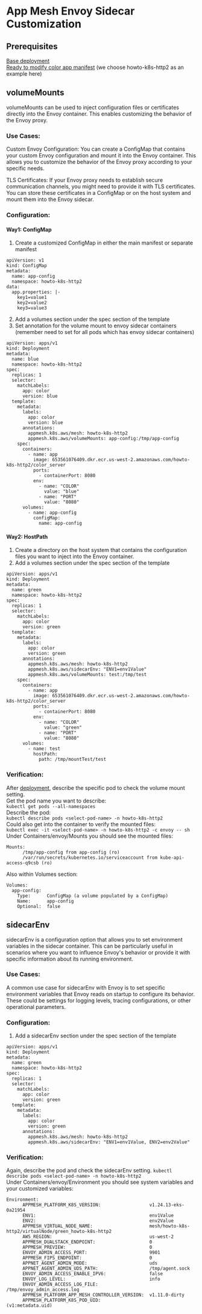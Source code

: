 # App Mesh Envoy Sidecar Customization

## Prerequisites
[Base deployment](base.md)  
[Ready to modify color app manifest](https://github.com/aws/aws-app-mesh-examples/tree/main/examples/apps/colorapp/kubernetes) (we choose howto-k8s-http2 as an example here)

## volumeMounts
volumeMounts can be used to inject configuration files or certificates directly into the Envoy container. This enables customizing the behavior of the Envoy proxy.

### Use Cases:
Custom Envoy Configuration: You can create a ConfigMap that contains your custom Envoy configuration and mount it into the Envoy container. This allows you to customize the behavior of the Envoy proxy according to your specific needs.

TLS Certificates: If your Envoy proxy needs to establish secure communication channels, you might need to provide it with TLS certificates. You can store these certificates in a ConfigMap or on the host system and mount them into the Envoy sidecar.

### Configuration:
#### Way1: ConfigMap  
1. Create a customized ConfigMap in either the main manifest or separate manifest
```
apiVersion: v1
kind: ConfigMap
metadata:
  name: app-config
  namespace: howto-k8s-http2
data:
  app.properties: |-
    key1=value1
    key2=value2
    key3=value3
```
2. Add a volumes section under the spec section of the template
3. Set annotation for the volume mount to envoy sidecar containers (remember need to set for all pods which has envoy sidecar containers)
```
apiVersion: apps/v1
kind: Deployment
metadata:
  name: blue
  namespace: howto-k8s-http2
spec:
  replicas: 1
  selector:
    matchLabels:
      app: color
      version: blue
  template:
    metadata:
      labels:
        app: color
        version: blue
      annotations:
        appmesh.k8s.aws/mesh: howto-k8s-http2
        appmesh.k8s.aws/volumeMounts: app-config:/tmp/app-config
    spec:
      containers:
        - name: app
          image: 653561076409.dkr.ecr.us-west-2.amazonaws.com/howto-k8s-http2/color_server
          ports:
            - containerPort: 8080
          env:
            - name: "COLOR"
              value: "blue"
            - name: "PORT"
              value: "8080"
      volumes:
        - name: app-config
          configMap:
            name: app-config
``` 

#### Way2: HostPath
1. Create a directory on the host system that contains the configuration files you want to inject into the Envoy container.
2. Add a volumes section under the spec section of the template
```
apiVersion: apps/v1
kind: Deployment
metadata:
  name: green
  namespace: howto-k8s-http2
spec:
  replicas: 1
  selector:
    matchLabels:
      app: color
      version: green
  template:
    metadata:
      labels:
        app: color
        version: green
      annotations:
        appmesh.k8s.aws/mesh: howto-k8s-http2
        appmesh.k8s.aws/sidecarEnv: "ENV1=env1Value"
        appmesh.k8s.aws/volumeMounts: test:/tmp/test
    spec:
      containers:
        - name: app
          image: 653561076409.dkr.ecr.us-west-2.amazonaws.com/howto-k8s-http2/color_server
          ports:
            - containerPort: 8080
          env:
            - name: "COLOR"
              value: "green"
            - name: "PORT"
              value: "8080"
      volumes:
        - name: test
          hostPath:
            path: /tmp/mountTest/test
```

### Verification:
After [deployment](https://github.com/aws/aws-app-mesh-examples/tree/main/walkthroughs/howto-k8s-http2#setup), describe the specific pod to check the volume mount setting.  
Get the pod name you want to describe:  
`kubectl get pods --all-namespaces`    
Describe the pod:  
`kubectl describe pods <select-pod-name> -n howto-k8s-http2`  
Could also get into the container to verify the mounted files:  
`kubectl exec -it <select-pod-name> -n howto-k8s-http2 -c envoy -- sh`  
Under Containers/envoy/Mounts you should see the mounted files:  
```
Mounts:
      /tmp/app-config from app-config (ro)
      /var/run/secrets/kubernetes.io/serviceaccount from kube-api-access-q9csb (ro)
```
Also within Volumes section:
```
Volumes:
  app-config:
    Type:      ConfigMap (a volume populated by a ConfigMap)
    Name:      app-config
    Optional:  false
```

## sidecarEnv
sidecarEnv is a configuration option that allows you to set environment variables in the sidecar container. This can be particularly useful in scenarios where you want to influence Envoy's behavior or provide it with specific information about its running environment.

### Use Cases:
A common use case for sidecarEnv with Envoy is to set specific environment variables that Envoy reads on startup to configure its behavior. These could be settings for logging levels, tracing configurations, or other operational parameters.

### Configuration:
1. Add a sidecarEnv section under the spec section of the template
```
apiVersion: apps/v1
kind: Deployment
metadata:
  name: green
  namespace: howto-k8s-http2
spec:
  replicas: 1
  selector:
    matchLabels:
      app: color
      version: green
  template:
    metadata:
      labels:
        app: color
        version: green
      annotations:
        appmesh.k8s.aws/mesh: howto-k8s-http2
        appmesh.k8s.aws/sidecarEnv: "ENV1=env1Value, ENV2=env2Value"
```

### Verification:
Again, describe the pod and check the sidecarEnv setting.
`kubectl describe pods <select-pod-name> -n howto-k8s-http2`  
Under Containers/envoy/Environment you should see system variables and your customized variables:  
```
Environment:
      APPMESH_PLATFORM_K8S_VERSION:                  v1.24.13-eks-0a21954
      ENV1:                                          env1Value
      ENV2:                                          env2Value
      APPMESH_VIRTUAL_NODE_NAME:                     mesh/howto-k8s-http2/virtualNode/green_howto-k8s-http2
      AWS_REGION:                                    us-west-2
      APPMESH_DUALSTACK_ENDPOINT:                    0
      APPMESH_PREVIEW:                               0
      ENVOY_ADMIN_ACCESS_PORT:                       9901
      APPMESH_FIPS_ENDPOINT:                         0
      APPNET_AGENT_ADMIN_MODE:                       uds
      APPNET_AGENT_ADMIN_UDS_PATH:                   /tmp/agent.sock
      ENVOY_ADMIN_ACCESS_ENABLE_IPV6:                false
      ENVOY_LOG_LEVEL:                               info
      ENVOY_ADMIN_ACCESS_LOG_FILE:                   /tmp/envoy_admin_access.log
      APPMESH_PLATFORM_APP_MESH_CONTROLLER_VERSION:  v1.11.0-dirty
      APPMESH_PLATFORM_K8S_POD_UID:                   (v1:metadata.uid)
```

